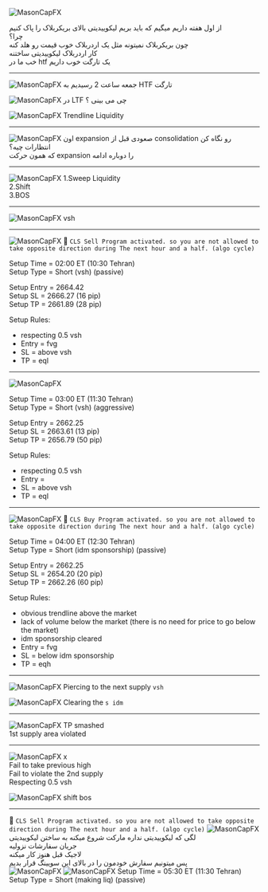 ![MasonCapFX](https://www.tradingview.com/x/gq0XVwZw/ "MasonCapFX")

از اول هفته داریم میگیم که باید بریم لیکوییدیتی بالای بریکربلاک را پاک کنیم \
چرا؟ \
چون بریکربلاک نمیتونه مثل یک اردربلاک خوب قیمت رو هلد کنه  \
کار اردربلاک لیکوییدیتی ساختنه  \
خب ما در htf یک تارگت خوب داریم  

___
![MasonCapFX](https://www.tradingview.com/x/VeSYHPQL/ "MasonCapFX")
جمعه ساعت 2 رسیدیم به HTF تارگت  

![MasonCapFX](https://www.tradingview.com/x/P03OSNvG/ "MasonCapFX")
در LTF چی می بینی ؟  

![MasonCapFX](https://www.tradingview.com/x/SZrNKtcz/ "MasonCapFX")
Trendline Liquidity  
___
![MasonCapFX](https://www.tradingview.com/x/SZrNKtcz/ "MasonCapFX")
اون expansion صعودی قبل از consolidation رو نگاه کن  
انتظارات چیه؟  
که همون حرکت expansion را دوباره ادامه  
___
![MasonCapFX](https://www.tradingview.com/x/uBDGJfeM/ "MasonCapFX")
1.Sweep Liquidity  
2.Shift  
3.BOS  
___
![MasonCapFX](https://www.tradingview.com/x/5CVLHKy4/ "MasonCapFX")
vsh  
___
![MasonCapFX](https://www.tradingview.com/x/KssFylpu/ "MasonCapFX")
🔴 `CLS Sell Program activated. so you are not allowed to take opposite direction during The next hour and a half. (algo cycle)`

Setup Time = 02:00 ET (10:30 Tehran)  
Setup Type = Short (vsh) (passive)   
  
Setup Entry = 2664.42  
Setup SL  = 2666.27 (16 pip)  
Setup TP = 2661.89 (28 pip)  
  
Setup Rules:  
- respecting 0.5 vsh  
- Entry = fvg  
- SL = above vsh  
- TP = eql 
___
![MasonCapFX](https://www.tradingview.com/x/uIOo2hNj/ "MasonCapFX")

Setup Time = 03:00 ET (11:30 Tehran)  
Setup Type = Short (vsh) (aggressive)  
  
Setup Entry = 2662.25  
Setup SL  = 2663.61 (13 pip)  
Setup TP = 2656.79 (50 pip)  
  
Setup Rules:  
- respecting 0.5 vsh  
- Entry = 
- SL = above vsh  
- TP = eql 
___
![MasonCapFX](https://www.tradingview.com/x/YMm0pYK5/ "MasonCapFX")
🔵 `CLS Buy Program activated. so you are not allowed to take opposite direction during The next hour and a half. (algo cycle)`

Setup Time = 04:00 ET (12:30 Tehran)  
Setup Type = Short (idm sponsorship) (passive)  
  
Setup Entry = 2662.25  
Setup SL  = 2654.20 (20 pip)  
Setup TP = 2662.26 (60 pip)  
  
Setup Rules:  
- obvious trendline above the market
- lack of volume below the market (there is no need for price to go below the market)
- idm sponsorship cleared
- Entry = fvg
- SL = below idm sponsorship
- TP = eqh
___
![MasonCapFX](https://www.tradingview.com/x/zUAVgbc0/ "MasonCapFX")
Piercing to the next supply `vsh`

![MasonCapFX](https://www.tradingview.com/x/gibi9FO0/ "MasonCapFX")
Clearing the `s idm`
___
![MasonCapFX](https://www.tradingview.com/x/fyySLul7/ "MasonCapFX")
TP smashed  
1st supply area violated
___
![MasonCapFX](https://www.tradingview.com/x/2oOmXjiW/ "MasonCapFX")
x  
Fail to take previous high  
Fail to violate the 2nd supply   
Respecting 0.5 vsh  

![MasonCapFX](https://www.tradingview.com/x/wyodhqCJ/ "MasonCapFX")
shift
bos
___
🔴 `CLS Sell Program activated. so you are not allowed to take opposite direction during The next hour and a half. (algo cycle)`
![MasonCapFX](https://www.tradingview.com/x/4EjPLT0g/ "MasonCapFX")
لگی که لیکوییدیتی نداره مارکت شروع میکنه به ساختن لیکوییدیتی  
جریان سفارشات نزولیه  
لاجیک قبل هنوز کار میکنه   
پس میتونیم سفارش خودمون را در بالای این سویینگ قرار بدیم  
![MasonCapFX](https://www.tradingview.com/x/sN7L5jkO/ "MasonCapFX")
![MasonCapFX](https://www.tradingview.com/x/pylCkVpf/ "MasonCapFX")
Setup Time = 05:30 ET (11:30 Tehran)  
Setup Type = Short (making liq) (passive)  
